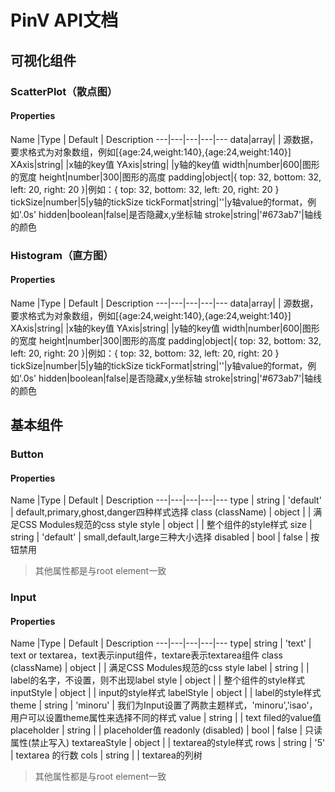 # PinV API文档

## 可视化组件

### ScatterPlot（散点图）
#### Properties
Name |Type | Default  | Description 
---|---|---|---|---
data|array| | 源数据，要求格式为对象数组，例如[{age:24,weight:140},{age:24,weight:140}]
XAxis|string| |x轴的key值
YAxis|string| |y轴的key值
width|number|600|图形的宽度
height|number|300|图形的高度
padding|object|{ top: 32, bottom: 32, left: 20, right: 20 }|例如：{ top: 32, bottom: 32, left: 20, right: 20 }
tickSize|number|5|y轴的tickSize
tickFormat|string|''|y轴value的format，例如'.0s'
hidden|boolean|false|是否隐藏x,y坐标轴
stroke|string|'#673ab7'|轴线的颜色

### Histogram（直方图）
#### Properties
Name |Type | Default  | Description 
---|---|---|---|---
data|array| | 源数据，要求格式为对象数组，例如[{age:24,weight:140},{age:24,weight:140}]
XAxis|string| |x轴的key值
YAxis|string| |y轴的key值
width|number|600|图形的宽度
height|number|300|图形的高度
padding|object|{ top: 32, bottom: 32, left: 20, right: 20 }|例如：{ top: 32, bottom: 32, left: 20, right: 20 }
tickSize|number|5|y轴的tickSize
tickFormat|string|''|y轴value的format，例如'.0s'
hidden|boolean|false|是否隐藏x,y坐标轴
stroke|string|'#673ab7'|轴线的颜色

## 基本组件
### Button
#### Properties
Name |Type | Default  | Description 
---|---|---|---|---
type | string | 'default' | default,primary,ghost,danger四种样式选择
class (className) | object |  | 满足CSS Modules规范的css style
style | object | | 整个组件的style样式
size | string | 'default' | small,default,large三种大小选择
disabled | bool | false | 按钮禁用
> 其他属性都是与root element一致

### Input
#### Properties
Name |Type | Default  | Description 
---|---|---|---|---
type| string | 'text' | text or textarea，text表示input组件，textare表示textarea组件
class (className) | object |  | 满足CSS Modules规范的css style
label | string | | label的名字，不设置，则不出现label
style | object | | 整个组件的style样式
inputStyle | object | | input的style样式
labelStyle | object | | label的style样式
theme | string | 'minoru' | 我们为Input设置了两款主题样式，'minoru','isao'，用户可以设置theme属性来选择不同的样式
value | string | | text filed的value值
placeholder | string | | placeholder值
readonly (disabled) | bool | false | 只读属性(禁止写入)
textareaStyle | object | | textarea的style样式
rows | string | '5' | textarea 的行数
cols | string | | textarea的列树

> 其他属性都是与root element一致
